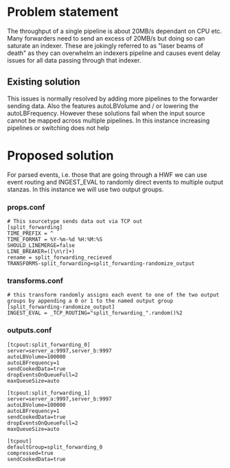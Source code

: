 # Problem statement
The throughput of a single pipeline is about 20MB/s dependant on CPU etc. Many forwarders need to send an excess of 20MB/s but doing so can saturate an indexer. These are jokingly referred to as "laser beams of death" as they can overwhelm an indexers pipeline and causes event delay issues for all data passing through that indexer. 

## Existing solution
This issues is normally resolved by adding more pipelines to the forwarder sending data. Also the features autoLBVolume and / or lowering the autoLBFrequency. However these solutions fail when the input source cannot be mapped across multiple pipelines. In this instance increasing pipelines or switching does not help

# Proposed solution
For parsed events, i.e. those that are going through a HWF we can use event routing and INGEST_EVAL to randomly direct events to multiple output stanzas. In this instance we will use two output groups.

### props.conf

    # This sourcetype sends data out via TCP out
    [split_forwarding]
    TIME_PREFIX = ^
    TIME_FORMAT = %Y-%m-%d %H:%M:%S
    SHOULD_LINEMERGE=false
    LINE_BREAKER=([\n\r]+)
    rename = split_forwarding_recieved
    TRANSFORMS-split_forwarding=split_forwarding-randomize_output


### transforms.conf

    # this transform randomly assigns each event to one of the two output groups by appending a 0 or 1 to the named output group
    [split_forwarding-randomize_output]
    INGEST_EVAL = _TCP_ROUTING="split_forwarding_".random()%2

### outputs.conf

    [tcpout:split_forwarding_0]
    server=server_a:9997,server_b:9997
    autoLBVolume=100000
    autoLBFrequency=1
    sendCookedData=true
    dropEventsOnQueueFull=2
    maxQueueSize=auto

    [tcpout:split_forwarding_1]
    server=server_a:9997,server_b:9997
    autoLBVolume=100000
    autoLBFrequency=1
    sendCookedData=true
    dropEventsOnQueueFull=2
    maxQueueSize=auto

    [tcpout]
    defaultGroup=split_forwarding_0
    compressed=true
    sendCookedData=true